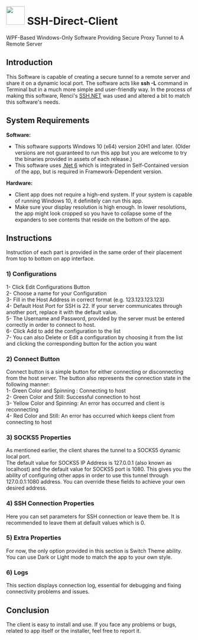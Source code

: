 # <img src="https://i.postimg.cc/QtghNf7w/icon.png" width="50" /> SSH-Direct-Client 
WPF-Based Windows-Only Software Providing Secure Proxy Tunnel to A Remote Server

## Introduction
This Software is capable of creating a secure tunnel to a remote server and share it on a dynamic local port. The software acts like __ssh -L__ command in Terminal but in a much more simple and user-friendly way.
In the process of making this software, Renci's <a href="https://github.com/sshnet/SSH.NET">SSH.NET</a> was used and altered a bit to match this software's needs. 

## System Requirements

<strong>Software:</strong>
- This software supports Windows 10 (x64) version 20H1 and later. (Older versions are not guaranteed to run this app but you are welcome to try the binaries provided in assets of each release.)
- This software uses <a href="https://dotnet.microsoft.com/en-us/download/dotnet/6.0">.Net 6</a> which is integrated in Self-Contained version of the app, but is required in Framework-Dependent version.</br>
  
<strong>Hardware:</strong>
- Client app does not require a high-end system. If your system is capable of running Windows 10, it definitely can run this app.
- Make sure your display resolution is high enough. In lower resolutions, the app might look cropped so you have to collapse some of the expanders to see contents that reside on the bottom of the app.

## Instructions
Instruction of each part is provided in the same order of their placement from top to bottom on app interface.

### 1) Configurations
1- Click Edit Configurations Button<br/>
2- Choose a name for your Configuration<br/>
3- Fill in the Host Address in correct format (e.g. 123.123.123.123)<br/>
4- Default Host Port for SSH is 22. If your server communicates through another port, replace it with the default value.<br/>
5- The Username and Password, provided by the server must be entered correctly in order to connect to host.<br/>
6- Click Add to add the configuration to the list<br/>
7- You can also Delete or Edit a configuration by choosing it from the list and clicking the corresponding button for the action you want<br/>

### 2) Connect Button
Connect button is a simple button for either connecting or disconnecting from the host server. The button also represents the connection state in the following manner:<br/>
1- Green Color and Spinning : Connecting to host<br/>
2- Green Color and Still: Successful connection to host<br/>
3- Yellow Color and Spinning: An error has occurred and client is reconnecting<br/>
4- Red Color and Still: An error has occurred which keeps client from connecting to host<br/>

### 3) SOCKS5 Properties
As mentioned earlier, the client shares the tunnel to a SOCKS5 dynamic local port.<br/>
The default value for SOCKS5 IP Address is 127.0.0.1 (also known as localhost) and the default value for SOCKS5 port is 1080. This gives you the ability of configuring other apps in order to use this tunnel through 127.0.0.1:1080 address. You can override these fields to achieve your own desired address.

### 4) SSH Connection Properties
Here you can set parameters for SSH connection or leave them be. It is recommended to leave them at default values which is 0.

### 5) Extra Properties
For now, the only option provided in this section is Switch Theme ability. You can use Dark or Light mode to match the app to your own style.

### 6) Logs
This section displays connection log, essential for debugging and fixing connectivity problems and issues.

## Conclusion

The client is easy to install and use. If you face any problems or bugs, related to app itself or the installer, feel free to report it.
